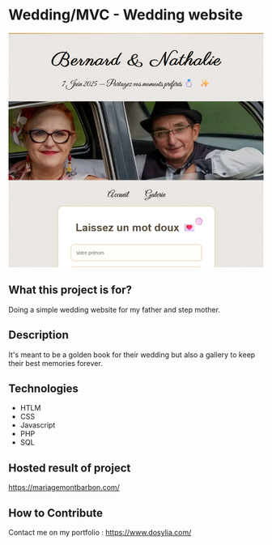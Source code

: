 # Wedding/MVC - Wedding website

![Wedding](./public/images/wedding-preview.png)

## What this project is for?
Doing a simple wedding website for my father and step mother.

## Description

It's meant to be a golden book for their wedding but also a gallery to keep their best memories forever.

## Technologies

- HTLM
- CSS
- Javascript
- PHP
- SQL

## Hosted result of project

https://mariagemontbarbon.com/

## How to Contribute

Contact me on my portfolio : https://www.dosylia.com/

